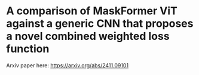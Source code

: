 # A comparison of MaskFormer ViT against a generic CNN that proposes a novel combined weighted loss function


Arxiv paper here: https://arxiv.org/abs/2411.09101
